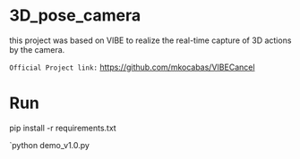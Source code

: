 # 3D_pose_camera

 this project was based on VIBE to realize the real-time capture of 3D actions by the camera. 

`Official Project link:` https://github.com/mkocabas/VIBECancel 

# Run
pip install -r requirements.txt

`python demo_v1.0.py
